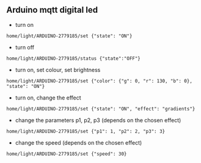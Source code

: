## Arduino mqtt digital led

* turn on
```
home/light/ARDUINO-2779185/set {"state": "ON"}
```

* turn off
```
home/light/ARDUINO-2779185/status {"state":"OFF"}
```

* turn on, set colour, set brightness
```
home/light/ARDUINO-2779185/set {"color": {"g": 0, "r": 130, "b": 0}, "state": "ON"}
```

* turn on, change the effect
```
home/light/ARDUINO-2779185/set {"state": "ON", "effect": "gradients"}
```

* change the parameters p1, p2, p3 (depends on the chosen effect)
```
home/light/ARDUINO-2779185/set {"p1": 1, "p2": 2, "p3": 3}
```

* change the speed (depends on the chosen effect)
```
home/light/ARDUINO-2779185/set {"speed": 30}
```



